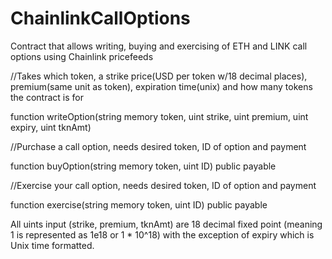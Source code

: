 # ChainlinkCallOptions
Contract that allows writing, buying and exercising of ETH and LINK call options using Chainlink pricefeeds

//Takes which token, a strike price(USD per token w/18 decimal places), premium(same unit as token), expiration time(unix) and how many tokens the contract is for

function writeOption(string memory token, uint strike, uint premium, uint expiry, uint tknAmt)

//Purchase a call option, needs desired token, ID of option and payment

function buyOption(string memory token, uint ID) public payable

//Exercise your call option, needs desired token, ID of option and payment

function exercise(string memory token, uint ID) public payable

All uints input (strike, premium, tknAmt) are 18 decimal fixed point (meaning 1 is represented as 1e18 or 1 * 10^18) 
with the exception of expiry which is Unix time formatted.

